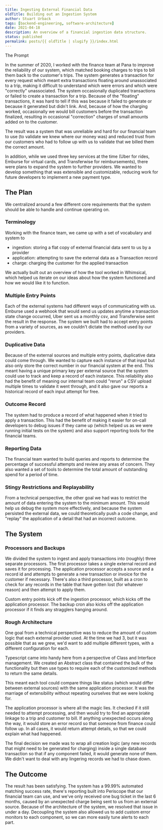 ```yaml
---
title: Ingesting External Financial Data
oldTitle: Building out an Ingestion System
author: Stuart Urback
tags: [backend-engineering, software-architecture]
date: 2021-04-18
description: An overview of a financial ingestion data structure.
status: published
permalink: posts/{{ oldTitle | slugify }}/index.html
---
```


The Prompt

In the summer of 2020, I worked with the finance team at Pana to improve the reliability of our system, which matched booking charges to trips to bill them back to the customer's trips. The system generates a transaction for every request which meant extra transactions floating around unassociated to a trip, making it difficult to understand which were errors and which were "correctly" unassociated. The system occasionally duplicated transactions or failed to create a transaction for a trip. Because of the "floating" transactions, it was hard to tell if this was because it failed to generate or because it generated but didn't link. And, because of how the charging worked, occasionally we would bill customers before the transaction finalized, resulting in occasional "correction" charges of small amounts added on to the customer.

The result was a system that was unreliable and hard for our financial team to use (to validate we knew where our money was) and reduced trust from our customers who had to follow up with us to validate that we billed them the correct amount.

In addition, while we used three key services at the time (Uber for rides, Emburse for virtual cards, and Transferwise for reimbursements), there were plans to expand the system to further providers. We wanted to develop something that was extensible and customizable, reducing work for future developers to implement a new payment type.

## The Plan

We centralized around a few different core requirements that the system should be able to handle and continue operating on.

### Terminology

Working with the finance team, we came up with a set of vocabulary and system to

- ingestion: storing a flat copy of external financial data sent to us by a provider
- application: attempting to save the external data as a Transaction record
- charge: charging the customer for the applied transaction

We actually built out an overview of how the tool worked in Whimsical, which helped us iterate on our ideas about how the system functioned and how we would like it to function.

### Multiple Entry Points

Each of the external systems had different ways of communicating with us. Emburse used a webhook that would send us updates anytime a transaction state change occurred, Uber sent us a monthly csv, and Transferwise sent the result in the response. The system we built had to accept entry points from a variety of sources, as we couldn't dictate the method used by our providers.

### Duplicative Data

Because of the external sources and multiple entry points, duplicative data could come through. We wanted to capture each instance of that input but also only store the correct number in our financial system at the end. This meant having a unique primary key per external source that the system could use to track and keep a record of each instance. This reliability also had the benefit of meaning our internal team could "rerun" a CSV upload multiple times to validate it went through, and it also gave our reports a historical record of each input attempt for free.

### Outcome Record

The system had to produce a record of what happened when it tried to apply a transaction. This had the benefit of making it easier for on-call developers to debug issues if they came up (which helped us as we were running initial tests on the system) and also support reporting tools for the financial teams.

### Reporting Data

The financial team wanted to build queries and reports to determine the percentage of successful attempts and review any areas of concern. They also wanted a set of tools to determine the total amount of outstanding spend for a period of time.

### Stingy Restrictions and Replayability

From a technical perspective, the other goal we had was to restrict the amount of data entering the system to the minimum amount. This would help us debug the system more effectively, and because the system persisted the external data, we could theoretically push a code change, and "replay" the application of a detail that had an incorrect outcome.

## The System

### Processors and Backups

We divided the system to ingest and apply transactions into (roughly) three separate processors. The first processor takes a single external record and saves it for processing. The application processor accepts a source and a record id and attempts to generate a new transaction or invoice for the customer if necessary. There's also a third processor, built as a cron to check for any records in the table that have gotten lost (for whatever reason) and then attempt to apply them.

Custom entry points kick off the ingestion processor, which kicks off the application processor. The backup cron also kicks off the application processor if it finds any stragglers hanging around.

### Rough Architecture

One goal from a technical perspective was to reduce the amount of custom logic that each external provider used. At the time we had 3, but it was possible that as we grew, we'd want to add multiple different types, with a different configuration for each.

Typescript came into handy here from a perspective of Class and Interface management. We created an Abstract class that contained the bulk of the functionality but then use types to require each of the customized methods to return the same details.

This meant each tool could compare things like status (which would differ between external sources) with the same application processor. It was the marriage of extensibility without repeating ourselves that we were looking for.

The application processor is where all the magic lies. It checked if it still needed to attempt processing, and then would try to find an appropriate linkage to a trip and customer to bill. If anything unexpected occurs along the way, it would store an error record so that someone from finance could follow up. In all cases, it would return attempt details, so that we could explain what had happened.

The final decision we made was to wrap all creation logic (any new records that might need to be generated for charging) inside a single database transaction so that if any component failed, it would generate none of them. We didn't want to deal with any lingering records we had to chase down.

## The Outcome

The result has been satisfying. The system has a 99.99% automated matching success rate, there's reporting built into Periscope that our financial team can use, and we've only received one bug ticket in the last 6 months, caused by an unexpected charge being sent to us from an external source. Because of the architecture of the system, we resolved that issue in under a day. Decoupling the system also allowed us to add custom error monitors to each component, so we can more easily tune alerts to each part.
